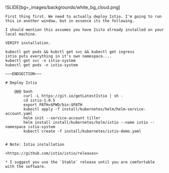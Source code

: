 !SLIDE[bg=_images/backgrounds/white_bg_cloud.png]

~~~SECTION:notes~~~
First thing first. We need to actually deploy Istio. I'm going to run this in another window, but in essence its the following.

I should mention this assumes you have Isito already installed on your local machine.

VERIFY installation.

kubectl get pods && kubctl get svc && kubectl get ingress
istio puts everything in it's own namespace....
kubectl get svc -n istio-system
kubectl get pods -n istio-system

~~~ENDSECTION~~~

# Deploy Istio

    @@@ bash
        curl -L https://git.io/getLatestIstio | sh -
        cd istio-1.0.5
        export PATH=$PWD/bin:$PATH
        kubectl apply -f install/kubernetes/helm/helm-service-account.yaml
        helm init --service-account tiller
        helm install install/kubernetes/helm/istio --name istio --namespace istio-system
        kubectl create -f install/kubernetes/istio-demo.yaml


# Note: Istio installation

<https://github.com/istio/istio/releases>

* I suggest you use the `Stable` release until you are comfortable with the software.
